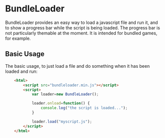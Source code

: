 BundleLoader
============

BundleLoader provides an easy way to load a javascript file and run it, and to show a progress bar while the script is being loaded. The progress bar is not particularly themable at the moment. It is intended for bundled games, for example. 

Basic Usage
-----------

The basic usage, to just load a file and do something when it has been loaded and run:

````html
	<html>
		<script src="bundleloader.min.js"></script>
		<script>
			var loader=new BundleLoader();

			loader.onload=function() {
				console.log("the script is loaded...");
			}

			loader.load("myscript.js");
		</script>
	</html>
````
